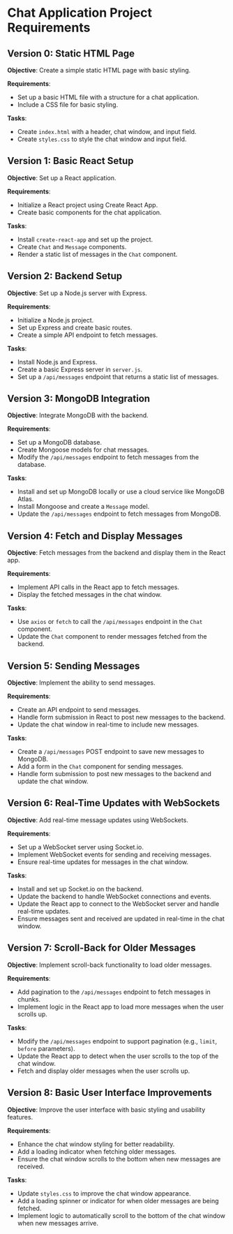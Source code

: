 # Chat Application Project Requirements

## Version 0: Static HTML Page
**Objective**: Create a simple static HTML page with basic styling.

**Requirements**:
- Set up a basic HTML file with a structure for a chat application.
- Include a CSS file for basic styling.

**Tasks**:
- Create `index.html` with a header, chat window, and input field.
- Create `styles.css` to style the chat window and input field.

## Version 1: Basic React Setup
**Objective**: Set up a React application.

**Requirements**:
- Initialize a React project using Create React App.
- Create basic components for the chat application.

**Tasks**:
- Install `create-react-app` and set up the project.
- Create `Chat` and `Message` components.
- Render a static list of messages in the `Chat` component.

## Version 2: Backend Setup
**Objective**: Set up a Node.js server with Express.

**Requirements**:
- Initialize a Node.js project.
- Set up Express and create basic routes.
- Create a simple API endpoint to fetch messages.

**Tasks**:
- Install Node.js and Express.
- Create a basic Express server in `server.js`.
- Set up a `/api/messages` endpoint that returns a static list of messages.

## Version 3: MongoDB Integration
**Objective**: Integrate MongoDB with the backend.

**Requirements**:
- Set up a MongoDB database.
- Create Mongoose models for chat messages.
- Modify the `/api/messages` endpoint to fetch messages from the database.

**Tasks**:
- Install and set up MongoDB locally or use a cloud service like MongoDB Atlas.
- Install Mongoose and create a `Message` model.
- Update the `/api/messages` endpoint to fetch messages from MongoDB.

## Version 4: Fetch and Display Messages
**Objective**: Fetch messages from the backend and display them in the React app.

**Requirements**:
- Implement API calls in the React app to fetch messages.
- Display the fetched messages in the chat window.

**Tasks**:
- Use `axios` or `fetch` to call the `/api/messages` endpoint in the `Chat` component.
- Update the `Chat` component to render messages fetched from the backend.

## Version 5: Sending Messages
**Objective**: Implement the ability to send messages.

**Requirements**:
- Create an API endpoint to send messages.
- Handle form submission in React to post new messages to the backend.
- Update the chat window in real-time to include new messages.

**Tasks**:
- Create a `/api/messages` POST endpoint to save new messages to MongoDB.
- Add a form in the `Chat` component for sending messages.
- Handle form submission to post new messages to the backend and update the chat window.

## Version 6: Real-Time Updates with WebSockets
**Objective**: Add real-time message updates using WebSockets.

**Requirements**:
- Set up a WebSocket server using Socket.io.
- Implement WebSocket events for sending and receiving messages.
- Ensure real-time updates for messages in the chat window.

**Tasks**:
- Install and set up Socket.io on the backend.
- Update the backend to handle WebSocket connections and events.
- Update the React app to connect to the WebSocket server and handle real-time updates.
- Ensure messages sent and received are updated in real-time in the chat window.

## Version 7: Scroll-Back for Older Messages
**Objective**: Implement scroll-back functionality to load older messages.

**Requirements**:
- Add pagination to the `/api/messages` endpoint to fetch messages in chunks.
- Implement logic in the React app to load more messages when the user scrolls up.

**Tasks**:
- Modify the `/api/messages` endpoint to support pagination (e.g., `limit`, `before` parameters).
- Update the React app to detect when the user scrolls to the top of the chat window.
- Fetch and display older messages when the user scrolls up.

## Version 8: Basic User Interface Improvements
**Objective**: Improve the user interface with basic styling and usability features.

**Requirements**:
- Enhance the chat window styling for better readability.
- Add a loading indicator when fetching older messages.
- Ensure the chat window scrolls to the bottom when new messages are received.

**Tasks**:
- Update `styles.css` to improve the chat window appearance.
- Add a loading spinner or indicator for when older messages are being fetched.
- Implement logic to automatically scroll to the bottom of the chat window when new messages arrive.

